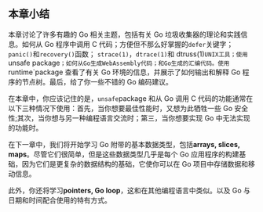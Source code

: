 ## 本章小结

本章讨论了许多有趣的 Go 相关主题，包括有关 Go 垃圾收集器的理论和实践信息。如何从 Go 程序中调用 C 代码；方便但不那么好掌握的`defer`关键字； `panic()`和`recovery()`函数； `strace(1)`，`dtrace(1)`和 dtruss(1)`UNIX工具；使用`unsafe package`；如何从Go生成WebAssembly代码；和Go生成的汇编代码。使用`runtime`package 查看了有关 Go 环境的信息，并展示了如何输出和解释 Go 程序的节点树。最后，给了你一些不错的 Go 编码建议。

在本章中，你应该记住的是，`unsafe`package 和从 Go 调用 C 代码的功能通常在以下三种情况下使用：首先，当你想要最佳性能时，又想为此牺牲一些 Go 安全性;其次，当你想与另一种编程语言交流时；第三，当你想要实现 Go 中无法实现的功能时。

在下一章中，我们将开始学习 Go 附带的基本数据类型，包括**arrays, slices, maps**。尽管它们很简单，但是这些数据类型几乎是每个 Go 应用程序的构建基础，因为它们是更复杂的数据结构的基础，它使你可以在 Go 项目中存储数据和移动信息。

此外，你还将学习**pointers, Go loop**，这和在其他编程语言中类似。以及 Go 与日期和时间配合使用的特有方式。
